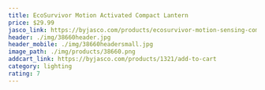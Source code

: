 ```yaml
---
title: EcoSurvivor Motion Activated Compact Lantern
price: $29.99
jasco_link: https://byjasco.com/products/ecosurvivor-motion-sensing-compact-lantern
header: ./img/38660header.jpg
header_mobile: ./img/38660headersmall.jpg
image_path: ./img/products/38660.png
addcart_link: https://byjasco.com/products/1321/add-to-cart
category: lighting
rating: 7
---
```

